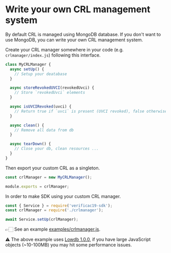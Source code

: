 # Write your own CRL management system

By default CRL is managed using MongoDB database. If you don't want to use 
MongoDB, you can write your own CRL management system.

Create your CRL manager somewhere in your code (e.g. `crlmanager/index.js`) 
following this interface.

```js
class MyCRLManager {
  async setUp() {
    // Setup your deatabase
  }

  async storeRevokedUVCI(revokedUvci) {
    // Store `revokedUvci` elements
  }

  async isUVCIRevoked(uvci) {
    // Return true if `uvci` is present (UVCI revoked), false otherwise
  }

  async clean() {
    // Remove all data from db
  }

  async tearDown() {
    // Close your db, clean resources ...
  }
}
```

Then export your custom CRL as a singleton.

```js
const crlManager = new MyCRLManager();

module.exports = crlManager;
```

In order to make SDK using your custom CRL manager.

```js
const { Service } = require('verificac19-sdk');
const crlManager = require('./crlmanager');

await Service.setUp(crlManager);
```

👉🏻  See an example [examples/crlmanager.js](https://github.com/italia/verificac19-sdk/blob/master/examples/crlmanager.js).

⚠️ The above example uses [Lowdb 1.0.0](https://github.com/typicode/lowdb), 
if you have large JavaScript objects (~10-100MB) you may hit some performance issues.
